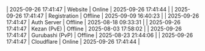 | 2025-09-26 17:41:47 | Website | Online | 2025-09-26 17:41:44 |
| 2025-09-26 17:41:47 | Registration | Offline | 2025-09-09 16:40:23 |
| 2025-09-26 17:41:47 | Auth Server | Offline | 2025-08-18 09:33:31 |
| 2025-09-26 17:41:47 | Kezan (PvE) | Offline | 2025-08-03 17:58:02 |
| 2025-09-26 17:41:47 | Gurubashi (PvP) | Offline | 2025-08-23 21:44:06 |
| 2025-09-26 17:41:47 | Cloudflare | Online | 2025-09-26 17:41:44 |
